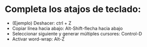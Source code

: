 # Completa los atajos de teclado:

- (Ejemplo) Deshacer: ctrl + Z
- Copiar línea hacia abajo: Alt-Shift-flecha hacia abajo
- Seleccionar siguiente y generar múltiples cursores: Control-D
- Activar word-wrap: Alt-Z

